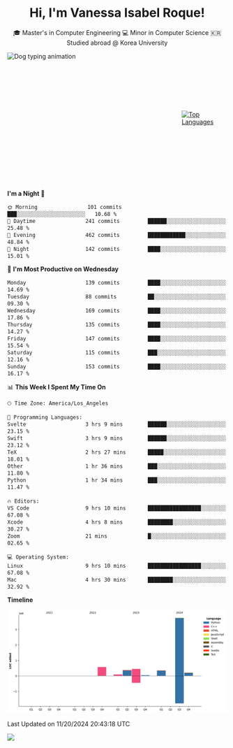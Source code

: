 <h1 align="center">Hi, I'm Vanessa Isabel Roque!</h1>

<p align="center"> 🎓 Master's in Computer Engineering 💻 Minor in Computer Science 🇰🇷 Studied abroad @ Korea University <br></p>
<div style="display: flex; justify-content: center; align-items: center;">
  <img src="https://cdn.dribbble.com/users/859807/screenshots/6284055/benny_typing_1.gif" width="400" height="300" alt="Dog typing animation">
  <a href="https://github.com/anuraghazra/github-readme-stats">
    <img src="https://github-readme-stats.vercel.app/api/top-langs/?username=vroque19" alt="Top Languages" width="400" height="300">
  </a>
</div>

 
<!--START_SECTION:waka-->
**I'm a Night 🦉** 

```text
🌞 Morning                101 commits         ███░░░░░░░░░░░░░░░░░░░░░░   10.68 % 
🌆 Daytime                241 commits         ██████░░░░░░░░░░░░░░░░░░░   25.48 % 
🌃 Evening                462 commits         ████████████░░░░░░░░░░░░░   48.84 % 
🌙 Night                  142 commits         ████░░░░░░░░░░░░░░░░░░░░░   15.01 % 
```
📅 **I'm Most Productive on Wednesday** 

```text
Monday                   139 commits         ████░░░░░░░░░░░░░░░░░░░░░   14.69 % 
Tuesday                  88 commits          ██░░░░░░░░░░░░░░░░░░░░░░░   09.30 % 
Wednesday                169 commits         ████░░░░░░░░░░░░░░░░░░░░░   17.86 % 
Thursday                 135 commits         ████░░░░░░░░░░░░░░░░░░░░░   14.27 % 
Friday                   147 commits         ████░░░░░░░░░░░░░░░░░░░░░   15.54 % 
Saturday                 115 commits         ███░░░░░░░░░░░░░░░░░░░░░░   12.16 % 
Sunday                   153 commits         ████░░░░░░░░░░░░░░░░░░░░░   16.17 % 
```


📊 **This Week I Spent My Time On** 

```text
🕑︎ Time Zone: America/Los_Angeles

💬 Programming Languages: 
Svelte                   3 hrs 9 mins        ██████░░░░░░░░░░░░░░░░░░░   23.15 % 
Swift                    3 hrs 9 mins        ██████░░░░░░░░░░░░░░░░░░░   23.12 % 
TeX                      2 hrs 27 mins       █████░░░░░░░░░░░░░░░░░░░░   18.01 % 
Other                    1 hr 36 mins        ███░░░░░░░░░░░░░░░░░░░░░░   11.80 % 
Python                   1 hr 34 mins        ███░░░░░░░░░░░░░░░░░░░░░░   11.47 % 

🔥 Editors: 
VS Code                  9 hrs 10 mins       █████████████████░░░░░░░░   67.08 % 
Xcode                    4 hrs 8 mins        ████████░░░░░░░░░░░░░░░░░   30.27 % 
Zoom                     21 mins             █░░░░░░░░░░░░░░░░░░░░░░░░   02.65 % 

💻 Operating System: 
Linux                    9 hrs 10 mins       █████████████████░░░░░░░░   67.08 % 
Mac                      4 hrs 30 mins       ████████░░░░░░░░░░░░░░░░░   32.92 % 
```

**Timeline**

![Lines of Code chart](https://raw.githubusercontent.com/vroque19/vroque19/main/assets/bar_graph.png)


 Last Updated on 11/20/2024 20:43:18 UTC
<!--END_SECTION:waka-->
![](https://komarev.com/ghpvc/?username=vroque19&color=b2a3dc&style=flat-square)
